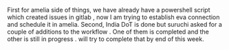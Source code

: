 First for amelia side of things, we have already have a powershell script which created issues in gitlab , now I am trying to establish eva connection and schedule it in amelia. Second, India DoT is done but suruchi asked for a couple of additions to the workflow . One of them is completed and the other is still in progress . will try to complete that by end of this week.
